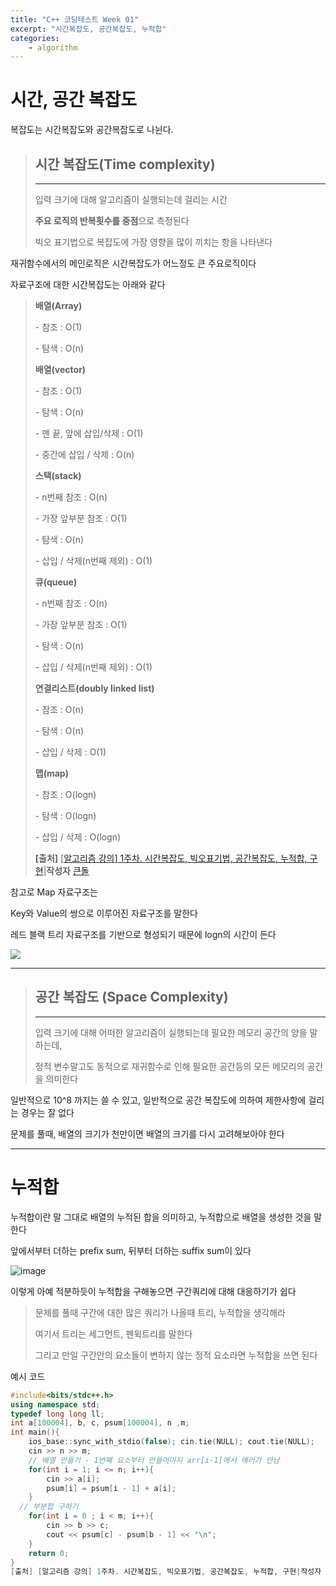 ```yaml
---
title: "C++ 코딩테스트 Week 01"
excerpt: "시간복잡도, 공간복잡도, 누적합"
categories:
    - algorithm
---
```


# 시간, 공간 복잡도

복잡도는 시간복잡도와 공간복잡도로 나뉜다.

> ## 시간 복잡도(Time complexity)
>
> ---
>
> 입력 크기에 대해 알고리즘이 실행되는데 걸리는 시간
>
> **주요 로직의 반복횟수를 중점**으로 측정된다
>
> 빅오 표기법으로 복잡도에 가장 영향을 많이 끼치는 항을 나타낸다

재귀함수에서의 메인로직은 시간복잡도가 어느정도 큰 주요로직이다

자료구조에 대한 시간복잡도는 아래와 같다

> **배열(Array)**
>
> \- 참조 : O(1)
>
> \- 탐색 : O(n)
>
> **배열(vector)**
>
> \- 참조 : O(1)
>
> \- 탐색 : O(n)
>
> \- 맨 끝, 앞에 삽입/삭제 : O(1)
>
> \- 중간에 삽입 / 삭제 : O(n)
>
> **스택(stack)**
>
> \- n번째 참조 : O(n)
>
> \- 가장 앞부분 참조 : O(1)
>
> \- 탐색 : O(n)
>
> \- 삽입 / 삭제(n번째 제외) : O(1)
>
> **큐(queue)**
>
> \- n번째 참조 : O(n)
>
> \- 가장 앞부분 참조 : O(1)
>
> \- 탐색 : O(n)
>
> \- 삽입 / 삭제(n번째 제외) : O(1)
>
> **연결리스트(doubly linked list)**
>
> \- 참조 : O(n)
>
> \- 탐색 : O(n)
>
> \- 삽입 / 삭제 : O(1)
>
> **맵(map)**
>
> \- 참조 : O(logn)
>
> \- 탐색 : O(logn)
>
> \- 삽입 / 삭제 : O(logn)
>
> **[출처]** [[알고리즘 강의\] 1주차. 시간복잡도, 빅오표기법, 공간복잡도, 누적합, 구현](https://blog.naver.com/jhc9639/222283814653)|**작성자** [큰돌](https://blog.naver.com/jhc9639)

참고로 Map 자료구조는

Key와 Value의 쌍으로 이루어진 자료구조를 말한다

레드 블랙 트리 자료구조를 기반으로 형성되기 때문에 logn의 시간이 든다

![](https://postfiles.pstatic.net/MjAyMTEyMTlfMjQ2/MDAxNjM5ODc4ODU0MjQw.QBoa_QNtJE2wW3bl-kgF5-u_-6UB1nwYWjayKiFvCpAg.4h_9rHx2GEgZnYFTvOtlSGZpnu0rLKWcS0PQsaPWwz8g.PNG.jhc9639/1.PNG?type=w966)

---

> ## 공간 복잡도 (Space Complexity)
>
> ---
>
> 입력 크기에 대해 어떠한 알고리즘이 실행되는데 필요한 메모리 공간의 양을 말하는데,
>
> 정적 변수말고도 동적으로 재귀함수로 인해 필요한 공간등의 모든 메모리의 공간을 의미한다

일반적으로 10^8 까지는 쓸 수 있고, 일반적으로 공간 복잡도에 의하여 제한사항에 걸리는 경우는 잘 없다

문제를 풀때, 배열의 크기가 천만이면 배열의 크기를 다시 고려해보아야 한다

---

# 누적합

누적합이란 말 그대로 배열의 누적된 합을 의미하고, 누적합으로 배열을 생성한 것을 말한다

앞에서부터 더하는 prefix sum, 뒤부터 더하는 suffix sum이 있다

![image](https://github.com/forwarder1121/forwarder1121.github.io/assets/66872094/1d9f97f8-2464-4ab7-8c85-dddc930b8545)

이렇게 아예 적분하듯이 누적합을 구해놓으면 구간쿼리에 대해 대응하기가 쉽다

> 문제를 풀때 구간에 대한 많은 쿼리가 나올때 트리, 누적합을 생각해라
>
> 여기서 트리는 세그먼트, 펜윅트리를 말한다
>
> 그리고 만일 구간안의 요소들이 변하지 않는 정적 요소라면 누적합을 쓰면 된다

예시 코드

```cpp
#include<bits/stdc++.h>
using namespace std;
typedef long long ll;
int a[100004], b, c, psum[100004], n ,m;
int main(){
	ios_base::sync_with_stdio(false); cin.tie(NULL); cout.tie(NULL);
	cin >> n >> m;
	// 배열 만들기 - 1번째 요소부터 만들어야지 arr[i-1]에서 에러가 안남
	for(int i = 1; i <= n; i++){
		cin >> a[i];
		psum[i] = psum[i - 1] + a[i];
	}
  // 부분합 구하기
	for(int i = 0 ; i < m; i++){
		cin >> b >> c;
		cout << psum[c] - psum[b - 1] << "\n";
	}
	return 0;
}
[출처] [알고리즘 강의] 1주차. 시간복잡도, 빅오표기법, 공간복잡도, 누적합, 구현|작성자 큰돌
```
